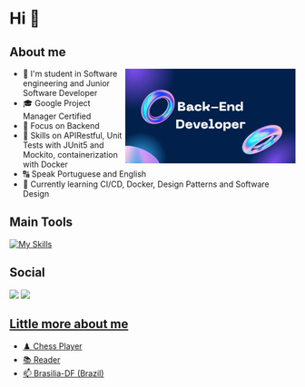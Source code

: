 
# Hi  👋 #

<h2>About me</h2>

<img align="right" alt="Code Image" src="./perfil-readme.png" width="300px"/>

- 📔 I'm student in Software engineering and Junior Software Developer
- 🎓 Google Project Manager Certified 
- 📌 Focus on Backend
- 🥷 Skills on APIRestful, Unit Tests with JUnit5 and Mockito, containerization with Docker
- 🔠 Speak Portuguese and English
- 🤔 Currently learning CI/CD, Docker, Design Patterns and Software Design

## Main Tools ##
[![My Skills](https://skillicons.dev/icons?i=java,spring,postgres,git,docker,linux,postman,python&theme=light)](https://skillicons.dev)

## Social ##
</div>
  <a href="gabrielsoacc@gmail.com"><img src="https://img.shields.io/badge/Gmail-D14836?style=for-the-badge&logo=gmail&logoColor=white" target="_blank"></a>
  <a href="https://www.linkedin.com/in/gabrielsoacc/"><img src="https://img.shields.io/badge/LinkedIn-0077B5?style=for-the-badge&logo=linkedin&logoColor=white" target="_blank"></>

  
## Little more about me ##

- ♟️ Chess Player
- 📚 Reader
- 📫  Brasilia-DF (Brazil)

